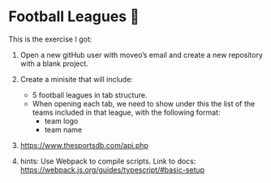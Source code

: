 # Football Leagues 🏈

This is the exercise I got:

1. Open a new gitHub user with moveo’s email and create a new repository with a blank project.

2. Create a minisite that will include:
    - 5 football leagues in tab structure.
    - When opening each tab, we need to show  under this the list of the teams included in that league, with the following
      format: 
        - team logo
        - team name

3. https://www.thesportsdb.com/api.php

4. hints: Use Webpack to compile scripts. Link to docs: https://webpack.js.org/guides/typescript/#basic-setup
